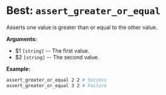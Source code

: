 # Best: `assert_greater_or_equal`

Asserts one value is greater than or equal to the other value.



**Arguments:**

 - $1  `[string]`    -- The first value.
 - $2  `[string]`    -- The second value.



**Example:**

```bash
assert_greater_or_equal 2 2 # Success
assert_greater_or_equal 3 2 # Failure
```

